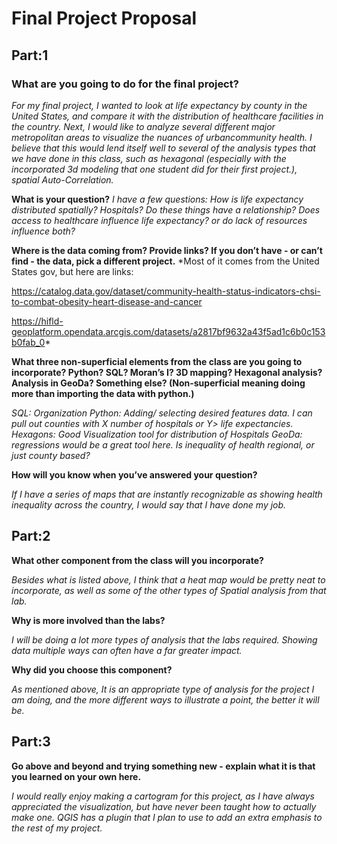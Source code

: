 # Final Project Proposal

## Part:1

### What are you going to do for the final project?
*For my final project, I wanted to look at life expectancy by county in the United States, and compare it with the distribution of healthcare facilities in the country. Next, I would like to analyze several different major metropolitan areas to visualize the nuances of urbancommunity health. I believe that this would lend itself well to several of the analysis types that we have done in this class, such as hexagonal (especially with the incorporated 3d modeling that one student did for their first project.),
spatial Auto-Correlation.*


**What is your question?**
*I have a few questions: How is life expectancy distributed spatially? Hospitals? Do these things have a relationship? Does access to healthcare influence life expectancy? or do lack of resources influence both?*


**Where is the data coming from? Provide links? If you don’t have - or can’t find - the data, pick a different project.**
*Most of it comes from the United States gov, but here are links:

https://catalog.data.gov/dataset/community-health-status-indicators-chsi-to-combat-obesity-heart-disease-and-cancer

https://hifld-geoplatform.opendata.arcgis.com/datasets/a2817bf9632a43f5ad1c6b0c153b0fab_0*


**What three non-superficial elements from the class are you going to incorporate? Python? SQL? Moran’s I? 3D mapping? Hexagonal analysis? Analysis in GeoDa? Something else? (Non-superficial meaning doing more than importing the data with python.)**

*SQL: Organization
Python: Adding/ selecting desired features data. I can pull out counties with X number of hospitals or Y> life expectancies.
Hexagons: Good Visualization tool for distribution of Hospitals
GeoDa: regressions would be a great tool here. Is inequality of health regional, or just county based?*


**How will you know when you’ve answered your question?**

*If I have a series of maps that are instantly recognizable as showing health inequality across the country, I would say that I have done my job.*

## Part:2

**What other component from the class will you incorporate?**

*Besides what is listed above, I think that a heat map would be pretty neat to incorporate, as well as some of the other types of Spatial analysis from that lab.*

**Why is more involved than the labs?**

*I will be doing a lot more types of analysis that the labs required. Showing data multiple ways can often have a far greater impact.*

**Why did you choose this component?**

*As mentioned above, It is an appropriate type of analysis for the project I am doing, and the more different ways to illustrate a point, the better it will be.*

## Part:3

**Go above and beyond and trying something new - explain what it is that you learned on your own here.**

*I would really enjoy making a cartogram for this project, as I have always appreciated the visualization, but have never been taught how to actually make one. QGIS has a plugin that I plan to use to add an extra emphasis to the rest of my project.*
